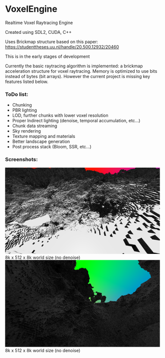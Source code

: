 # VoxelEngine
Realtime Voxel Raytracing Engine

Created using SDL2, CUDA, C++

Uses Brickmap structure based on this paper:
https://studenttheses.uu.nl/handle/20.500.12932/20460

This is in the early stages of development

Currently the basic raytracing algorithm is implemented: a brickmap acceleration structure for voxel raytracing. Memory is optimized to use bits instead of bytes (bit arrays). However the current project is missing key features listed below.


### ToDo list:
- Chunking
- PBR lighting
- LOD, further chunks with lower voxel resolution
- Proper Indirect lighting (denoise, temporal accumulation, etc...)
- Chunk data streaming
- Sky rendering
- Texture mapping and materials
- Better landscape generation
- Post process stack (Bloom, SSR, etc...)


### Screenshots:
![Demo Screenshot](demo/voxelrender0.PNG)
8k x 512 x 8k world size (no denoise)
![Demo Screenshot](demo/voxelrender1.PNG)
8k x 512 x 8k world size (no denoise)
